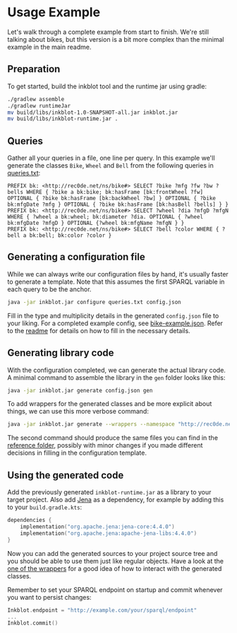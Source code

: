 # Usage Example

Let's walk through a complete example from start to finish. We're still talking about bikes, but this version is a bit more complex than the minimal example in the main readme.

## Preparation

To get started, build the inkblot tool and the runtime jar using gradle:

```bash
./gradlew assemble
./gradlew runtimeJar
mv build/libs/inkblot-1.0-SNAPSHOT-all.jar inkblot.jar
mv build/libs/inkblot-runtime.jar .
```

## Queries

Gather all your queries in a file, one line per query. In this example we'll generate the classes `Bike`, `Wheel` and `Bell` from the following queries in [queries.txt](queries.txt):

```sparql
PREFIX bk: <http://rec0de.net/ns/bike#> SELECT ?bike ?mfg ?fw ?bw ?bells WHERE { ?bike a bk:bike; bk:hasFrame [bk:frontWheel ?fw] OPTIONAL { ?bike bk:hasFrame [bk:backWheel ?bw] } OPTIONAL { ?bike bk:mfgDate ?mfg } OPTIONAL { ?bike bk:hasFrame [bk:hasBell ?bells] } }
PREFIX bk: <http://rec0de.net/ns/bike#> SELECT ?wheel ?dia ?mfgD ?mfgN WHERE { ?wheel a bk:wheel; bk:diameter ?dia. OPTIONAL { ?wheel bk:mfgDate ?mfgD } OPTIONAL {?wheel bk:mfgName ?mfgN } }
PREFIX bk: <http://rec0de.net/ns/bike#> SELECT ?bell ?color WHERE { ?bell a bk:bell; bk:color ?color }
```

## Generating a configuration file

While we can always write our configuration files by hand, it's usually faster to generate a template. Note that this assumes the first SPARQL variable in each query to be the anchor.

```bash
java -jar inkblot.jar configure queries.txt config.json
```

Fill in the type and multiplicity details in the generated `config.json` file to your liking. For a completed example config, see [bike-example.json](bike-example.json). Refer to the [readme](../README.md#usage) for details on how to fill in the necessary details.

## Generating library code

With the configuration completed, we can generate the actual library code. A minimal command to assemble the library in the `gen` folder looks like this:

```bash
java -jar inkblot.jar generate config.json gen
```

To add wrappers for the generated classes and be more explicit about things, we can use this more verbose command:

```bash
java -jar inkblot.jar generate --wrappers --namespace "http://rec0de.net/ns/bike#" --package "gen" config.json gen
```

The second command should produce the same files you can find in the [reference folder](ref), possibly with minor changes if you made different decisions in filling in the configuration template.

## Using the generated code

Add the previously generated `inkblot-runtime.jar` as a library to your target project. Also add [Jena](https://jena.apache.org/) as a dependency, for example by adding this to your `build.gradle.kts`:

```kts
dependencies {
    implementation("org.apache.jena:jena-core:4.4.0")
    implementation("org.apache.jena:apache-jena-libs:4.4.0")
}
```

Now you can add the generated sources to your project source tree and you should be able to use them just like regular objects. Have a look at the [one of the wrappers](ref/WrappedBike.kt) for a good idea of how to interact with the generated classes.

Remember to set your SPARQL endpoint on startup and commit whenever you want to persist changes:

```kotlin
Inkblot.endpoint = "http://example.com/your/sparql/endpoint"
...
Inkblot.commit()
```